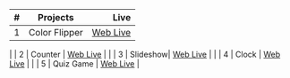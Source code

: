 | #   |               Projects               |                                                                                                        Live |
| --- | :----------------------------------: | -----------------------------------------------------------------------------------------------------------: |
| 1   |        Color Flipper    |          [Web Live]() |
 |
| 2   |        Counter   |          [Web Live](https://kirans22.github.io/full-stack-engineer-training/Beginner-Vanilla-JavaScript/02-counter/) | |
| 3   |        Slideshow|          [Web Live](https://kirans22.github.io/full-stack-engineer-training/Beginner-Vanilla-JavaScript/03-slideshow/) | |
| 4   |       Clock    |          [Web Live](https://kirans22.github.io/full-stack-engineer-training/Beginner-Vanilla-JavaScript/04-clock/) | |
| 5   |        Quiz Game |          [Web Live](https://kirans22.github.io/full-stack-engineer-training/Beginner-Vanilla-JavaScript/05-%20quiz-game/) |
